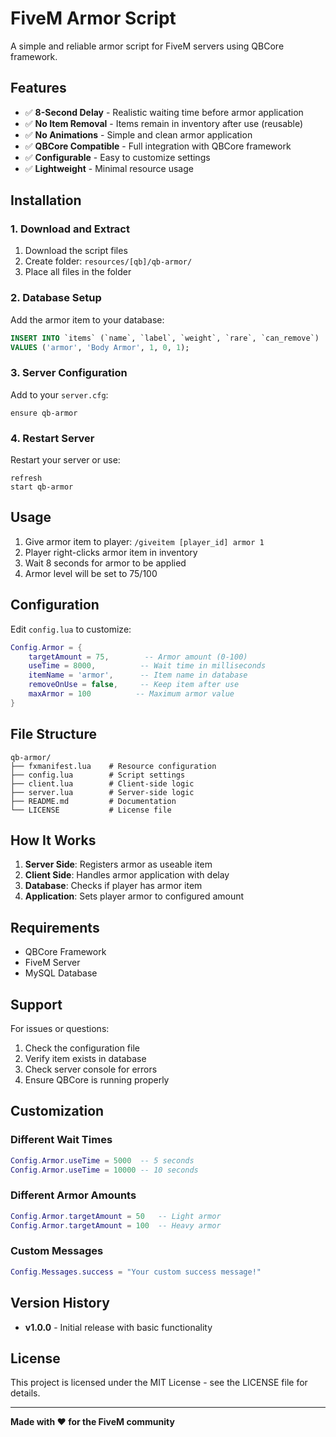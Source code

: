 # FiveM Armor Script

A simple and reliable armor script for FiveM servers using QBCore framework.

## Features

- ✅ **8-Second Delay** - Realistic waiting time before armor application
- ✅ **No Item Removal** - Items remain in inventory after use (reusable)
- ✅ **No Animations** - Simple and clean armor application
- ✅ **QBCore Compatible** - Full integration with QBCore framework
- ✅ **Configurable** - Easy to customize settings
- ✅ **Lightweight** - Minimal resource usage

## Installation

### 1. Download and Extract
1. Download the script files
2. Create folder: `resources/[qb]/qb-armor/`
3. Place all files in the folder

### 2. Database Setup
Add the armor item to your database:
```sql
INSERT INTO `items` (`name`, `label`, `weight`, `rare`, `can_remove`) 
VALUES ('armor', 'Body Armor', 1, 0, 1);
```

### 3. Server Configuration
Add to your `server.cfg`:
```
ensure qb-armor
```

### 4. Restart Server
Restart your server or use:
```
refresh
start qb-armor
```

## Usage

1. Give armor item to player: `/giveitem [player_id] armor 1`
2. Player right-clicks armor item in inventory
3. Wait 8 seconds for armor to be applied
4. Armor level will be set to 75/100

## Configuration

Edit `config.lua` to customize:

```lua
Config.Armor = {
    targetAmount = 75,        -- Armor amount (0-100)
    useTime = 8000,          -- Wait time in milliseconds
    itemName = 'armor',      -- Item name in database
    removeOnUse = false,     -- Keep item after use
    maxArmor = 100          -- Maximum armor value
}
```

## File Structure

```
qb-armor/
├── fxmanifest.lua    # Resource configuration
├── config.lua        # Script settings
├── client.lua        # Client-side logic
├── server.lua        # Server-side logic
├── README.md         # Documentation
└── LICENSE           # License file
```

## How It Works

1. **Server Side**: Registers armor as useable item
2. **Client Side**: Handles armor application with delay
3. **Database**: Checks if player has armor item
4. **Application**: Sets player armor to configured amount

## Requirements

- QBCore Framework
- FiveM Server
- MySQL Database

## Support

For issues or questions:
1. Check the configuration file
2. Verify item exists in database  
3. Check server console for errors
4. Ensure QBCore is running properly

## Customization

### Different Wait Times
```lua
Config.Armor.useTime = 5000  -- 5 seconds
Config.Armor.useTime = 10000 -- 10 seconds
```

### Different Armor Amounts
```lua
Config.Armor.targetAmount = 50   -- Light armor
Config.Armor.targetAmount = 100  -- Heavy armor
```

### Custom Messages
```lua
Config.Messages.success = "Your custom success message!"
```

## Version History

- **v1.0.0** - Initial release with basic functionality

## License

This project is licensed under the MIT License - see the LICENSE file for details.

---

**Made with ❤️ for the FiveM community**
